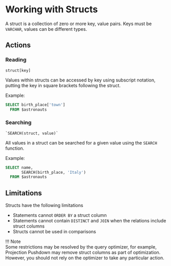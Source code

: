 # Working with Structs

A struct is a collection of zero or more key, value pairs. Keys must be `VARCHAR`, values can be different types.

## Actions

### Reading

~~~
struct[key]
~~~

Values within structs can be accessed by key using subscript notation, putting the key in square brackets following the struct.

Example:

~~~sql
SELECT birth_place['town']
  FROM $astronauts
~~~

### Searching

~~~
`SEARCH(struct, value)`
~~~

All values in a struct can be searched for a given value using the `SEARCH` function.

Example:

~~~sql
SELECT name,
       SEARCH(birth_place, 'Italy')
  FROM $astronauts
~~~

## Limitations

Structs have the following limitations

- Statements cannot `ORDER BY` a struct column
- Statements cannot contain `DISTINCT` and `JOIN` when the relations include struct columns
- Structs cannot be used in comparisons

!!! Note  
    Some restrictions may be resolved by the query optimizer, for example, Projection Pushdown may remove struct columns as part of optimization. However, you should not rely on the optimizer to take any particular action.